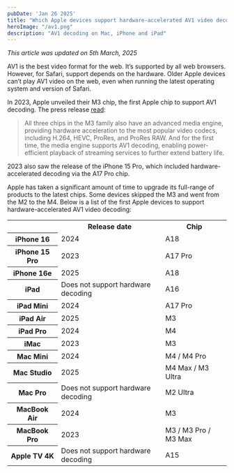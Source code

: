 ```yaml
---
pubDate: 'Jan 26 2025'
title: "Which Apple devices support hardware-accelerated AV1 video decoding?"
heroImage: "/av1.png"
description: "AV1 decoding on Mac, iPhone and iPad"
---
```

_This article was updated on 5th March, 2025_

AV1 is the best video format for the web. It’s supported by all web browsers. However, for Safari, support depends on the hardware. Older Apple devices can’t play AV1 video on the web, even when running the latest operating system and version of Safari.

In 2023, Apple unveiled their M3 chip, the first Apple chip to support AV1 decoding. The press release [read](https://www.apple.com/uk/newsroom/2023/10/apple-unveils-m3-m3-pro-and-m3-max-the-most-advanced-chips-for-a-personal-computer/#:~:text=All%20three%20chips,extend%20battery%20life.):

> All three chips in the M3 family also have an advanced media engine, providing hardware acceleration to the most popular video codecs, including H.264, HEVC, ProRes, and ProRes RAW. And for the first time, the media engine supports AV1 decoding, enabling power-efficient playback of streaming services to further extend battery life.

2023 also saw the release of the iPhone 15 Pro, which included hardware-accelerated decoding via the A17 Pro chip.

Apple has taken a significant amount of time to upgrade its full-range of products to the latest chips. Some devices skipped the M3 and went from the M2 to the M4. Below is a list of the first Apple devices to support hardware-accelerated AV1 video decoding:

<table>
  <tr>
    <td></td>
    <th scope="col">Release date</th>
    <th scope="col">Chip</th>
  </tr>
    <tr>
    <th scope="row">iPhone 16</th>
    <td>2024</td>
    <td>A18</td>
  </tr>
  <tr>
    <th scope="row">iPhone 15 Pro</th>
    <td>2023</td>
    <td>A17 Pro</td>
  </tr>
    <tr>
    <th scope="row">iPhone 16e</th>
    <td>2025</td>
    <td>A18</td>
  </tr>
      <tr>
    <th scope="row">iPad</th>
    <td>Does not support hardware decoding</td>
    <td>A16</td>
  </tr>
  <tr>
    <th scope="row">iPad Mini</th>
    <td>2024</td>
    <td>A17 Pro</td>
  </tr>
  <tr>
    <th scope="row">iPad Air</th>
    <td>2025</td>
    <td>M3</td>
  </tr>
    <tr>
    <th scope="row">iPad Pro</th>
    <td>2024</td>
    <td>M4</td>
  </tr>
  <tr>
    <th scope="row">iMac</th>
    <td>2023</td>
    <td>M3</td>
  </tr>
    <tr>
    <th scope="row">Mac Mini</th>
    <td>2024</td>
    <td>M4 / M4 Pro</td>
  </tr>
  <tr>
    <th scope="row">Mac Studio</th>
    <td>2025</td>
    <td>M4 Max / M3 Ultra</td>
  </tr>
  <tr>
    <th scope="row">Mac Pro</th>
    <td>Does not support hardware decoding</td>
    <td>M2 Ultra</td>
  </tr>

   <tr>
    <th scope="row">MacBook Air</th>
    <td>2024</td>
    <td>M3</td>
  </tr>

   <tr>
    <th scope="row">MacBook Pro</th>
    <td>2023</td>
    <td>M3 / M3 Pro / M3 Max</td>
  </tr>

   <tr>
    <th scope="row">Apple TV 4K</th>
    <td>Does not support hardware decoding</td>
    <td>A15</td>
  </tr>
</table>
